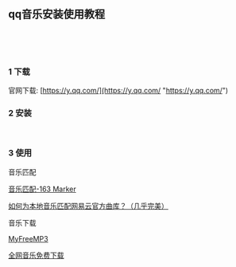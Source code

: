 ## qq音乐安装使用教程  

​    

​    

### 1 下载  

官网下载: [https://y.qq.com/](https://y.qq.com/ "https://y.qq.com/")  



### 2 安装    

​    

### 3 使用  

音乐匹配  

[音乐匹配-163 Marker](https://github.com/nondanee/163marker "https://github.com/nondanee/163marker")  

[如何为本地音乐匹配网易云官方曲库？（几乎完美）](https://zhuanlan.zhihu.com/p/154541250 "https://zhuanlan.zhihu.com/p/154541250")  

音乐下载  

[MyFreeMP3](https://tool.liumingye.cn/music "https://tool.liumingye.cn/music")  

[全网音乐免费下载](http://zgei.com "http://zgei.com")  
